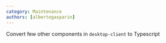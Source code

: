 ```yaml
---
category: Maintenance
authors: [albertogasparin]
---
```


Convert few other components in `desktop-client` to Typescript
